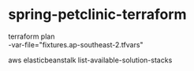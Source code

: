 # spring-petclinic-terraform

terraform plan \
-var-file="fixtures.ap-southeast-2.tfvars"

aws elasticbeanstalk list-available-solution-stacks

